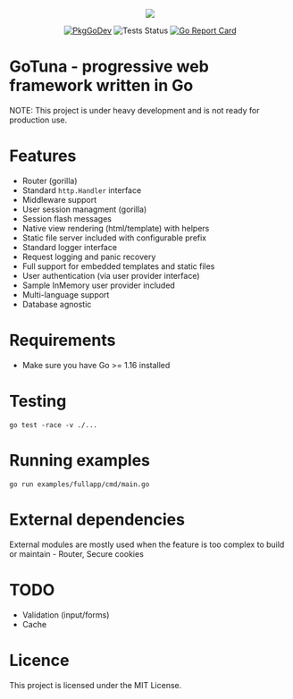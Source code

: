 <p align="center">
<img src="https://avatars.githubusercontent.com/u/82163094?s=200&v=4">
</p>


<p align="center">
<a href="https://pkg.go.dev/github.com/gotuna/gotuna"><img src="https://pkg.go.dev/badge/github.com/gotuna/gotuna" alt="PkgGoDev"></a>
<img src="https://github.com/gotuna/gotuna/workflows/Go/badge.svg" alt="Tests Status" />
<a href="https://goreportcard.com/report/github.com/gotuna/gotuna"><img src="https://goreportcard.com/badge/github.com/gotuna/gotuna" alt="Go Report Card" /></a>
</p>


# GoTuna - progressive web framework written in Go
NOTE: This project is under heavy development and is not ready for production use.

# Features
- Router (gorilla)
- Standard `http.Handler` interface
- Middleware support
- User session managment (gorilla)
- Session flash messages
- Native view rendering (html/template) with helpers
- Static file server included with configurable prefix
- Standard logger interface
- Request logging and panic recovery
- Full support for embedded templates and static files
- User authentication (via user provider interface)
- Sample InMemory user provider included
- Multi-language support
- Database agnostic

# Requirements
- Make sure you have Go >= 1.16 installed

# Testing
```
go test -race -v ./...
```

# Running examples
```
go run examples/fullapp/cmd/main.go
```

# External dependencies
External modules are mostly used when the feature is too complex to build or maintain - Router, Secure cookies

# TODO
- Validation (input/forms)
- Cache

# Licence
This project is licensed under the MIT License.
